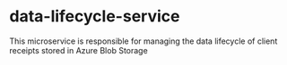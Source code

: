 # data-lifecycle-service
This microservice is responsible for managing the data lifecycle of client receipts stored in Azure Blob Storage
